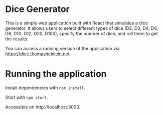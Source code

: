 # Dice Generator


This is a simple web application built with React that simulates a dice generator. It allows users to select different types of dice (D2, D3, D4, D6, D8, D10, D12, D20, D100), specify the number of dice, and roll them to get the results.

You can access a running version of the application via https://dice.thomasheinlein.net.

# Running the application

Install dependencies with `npm install`.

Start with `npm start`.

Accessible on http://localhost:3000.
